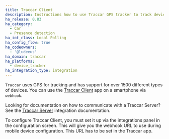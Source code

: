 ```yaml
---
title: Traccar Client
description: Instructions how to use Traccar GPS tracker to track devices in Home Assistant.
ha_release: 0.83
ha_category:
  - Car
  - Presence detection
ha_iot_class: Local Polling
ha_config_flow: true
ha_codeowners:
  - '@ludeeus'
ha_domain: traccar
ha_platforms:
  - device_tracker
ha_integration_type: integration
---
```


`Traccar` uses GPS for tracking and has support for over 1500 different types of devices. You can use the [Traccar Client](https://www.traccar.org/client/) app on a smartphone via `webhook`.

<div class="note">

  Looking for documentation on how to communicate with a Traccar Server? See the [Traccar Server](/integrations/traccar_server/) integration documentation.

</div>

To configure Traccar Client, you must set it up via the integrations panel in the configuration screen. This will give you the webhook URL to use during mobile device configuration. This URL has to be set in the Traccar app.
